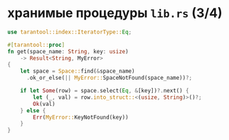
# хранимые процедуры                  `lib.rs` (3/4)
```rust
use tarantool::index::IteratorType::Eq;

#[tarantool::proc]
fn get(space_name: String, key: usize)
    -> Result<String, MyError>
{
    let space = Space::find(&space_name)
      .ok_or_else(|| MyError::SpaceNotFound(space_name))?;

    if let Some(row) = space.select(Eq, &[key])?.next() {
        let (_, val) = row.into_struct::<(usize, String)>()?;
        Ok(val)
    } else {
        Err(MyError::KeyNotFound(key))
    }
}
```






















